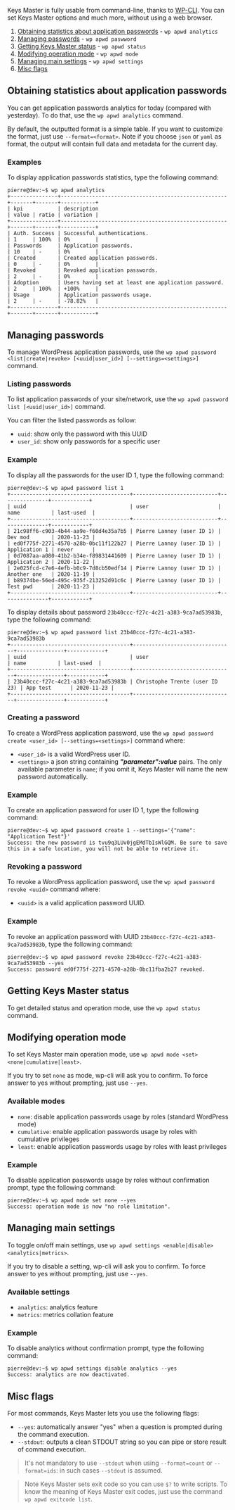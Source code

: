 Keys Master is fully usable from command-line, thanks to [WP-CLI](https://wp-cli.org/). You can set Keys Master options and much more, without using a web browser.

1. [Obtaining statistics about application passwords](#obtaining-statistics-about-application-passwords) - `wp apwd analytics`
2. [Managing passwords](#managing-passwords) - `wp apwd paswword`
3. [Getting Keys Master status](#getting-keys-master-status) - `wp apwd status`
4. [Modifying operation mode](#modifying-operation-mode) - `wp apwd mode`
5. [Managing main settings](#managing-main-settings) - `wp apwd settings`
6. [Misc flags](#misc-flags)

## Obtaining statistics about application passwords

You can get application passwords analytics for today (compared with yesterday). To do that, use the `wp apwd analytics` command.

By default, the outputted format is a simple table. If you want to customize the format, just use `--format=<format>`. Note if you choose `json` or `yaml` as format, the output will contain full data and metadata for the current day.

### Examples

To display application passwords statistics, type the following command:
```console
pierre@dev:~$ wp apwd analytics
+---------------+-----------------------------------------------------+-------+-------+-----------+
| kpi           | description                                         | value | ratio | variation |
+---------------+-----------------------------------------------------+-------+-------+-----------+
| Auth. Success | Successful authentications.                         | 1     | 100%  | 0%        |
| Passwords     | Application passwords.                              | 10    | -     | 0%        |
| Created       | Created application passwords.                      | 0     | -     | 0%        |
| Revoked       | Revoked application passwords.                      | 2     | -     | 0%        |
| Adoption      | Users having set at least one application password. | 2     | 100%  | +100%     |
| Usage         | Application passwords usage.                        | 2     | -     | -78.82%   |
+---------------+-----------------------------------------------------+-------+-------+-----------+
```

## Managing passwords

To manage WordPress application passwords, use the `wp apwd password <list|create|revoke> [<uuid|user_id>] [--settings=<settings>]` command.

### Listing passwords

To list application passwords of your site/network, use the `wp apwd password list [<uuid|user_id>]` command.

You can filter the listed passwords as follow:

- `uuid`: show only the password with this UUID
- `user_id`: show only passwords for a specific user

### Example

To display all the passwords for the user ID 1, type the following command:
```console
pierre@dev:~$ wp apwd password list 1
+--------------------------------------+---------------------------+---------------+------------+
| uuid                                 | user                      | name          | last-used  |
+--------------------------------------+---------------------------+---------------+------------+
| 21c98ff6-c903-4b44-aa9e-f60d4e35a7b5 | Pierre Lannoy (user ID 1) | Dev mod       | 2020-11-23 |
| ed0f775f-2271-4570-a28b-0bc11f122b27 | Pierre Lannoy (user ID 1) | Application 1 | never      |
| 0d7087aa-a080-41b2-b34e-f89831441609 | Pierre Lannoy (user ID 1) | Application 2 | 2020-11-22 |
| 2e025fcd-c7e6-4efb-b0c9-7d8cb50edf14 | Pierre Lannoy (user ID 1) | Another one   | 2020-11-19 |
| b89374be-56ed-495c-935f-213252d91c6c | Pierre Lannoy (user ID 1) | Test pwd      | 2020-11-23 |
+--------------------------------------+---------------------------+---------------+------------+
```

To display details about password `23b40ccc-f27c-4c21-a383-9ca7ad53983b`, type the following command:
```console
pierre@dev:~$ wp apwd password list 23b40ccc-f27c-4c21-a383-9ca7ad53983b
+--------------------------------------+--------------------------------+---------------+------------+
| uuid                                 | user                           | name          | last-used  |
+--------------------------------------+--------------------------------+---------------+------------+
| 23b40ccc-f27c-4c21-a383-9ca7ad53983b | Christophe Trente (user ID 23) | App test      | 2020-11-23 |
+--------------------------------------+--------------------------------+---------------+------------+
```

### Creating a password

To create a WordPress application password, use the `wp apwd password create <user_id> [--settings=<settings>]` command where:

- `<user_id>` is a valid WordPress user ID.
- `<settings>` a json string containing ***"parameter":value*** pairs. The only available parameter is `name`; if you omit it, Keys Master will name the new password automatically.

### Example

To create an application password for user ID 1, type the following command:
```console
pierre@dev:~$ wp apwd password create 1 --settings='{"name": "Application Test"}'
Success: the new password is tvu9q3LUv0jgEMdTbIsWlGQM. Be sure to save this in a safe location, you will not be able to retrieve it.
```

### Revoking a password

To revoke a WordPress application password, use the `wp apwd password revoke <uuid>` command where:

- `<uuid>` is a valid application password UUID.

### Example

To revoke an application password with UUID `23b40ccc-f27c-4c21-a383-9ca7ad53983b`, type the following command:
```console
pierre@dev:~$ wp apwd password revoke 23b40ccc-f27c-4c21-a383-9ca7ad53983b --yes
Success: password ed0f775f-2271-4570-a28b-0bc11fba2b27 revoked.
```

## Getting Keys Master status

To get detailed status and operation mode, use the `wp apwd status` command.

## Modifying operation mode

To set Keys Master main operation mode, use `wp apwd mode <set> <none|cumulative|least>`.

If you try to set `none` as mode, wp-cli will ask you to confirm. To force answer to yes without prompting, just use `--yes`.

### Available modes

- `none`: disable application passwords usage by roles (standard WordPress mode)
- `cumulative`: enable application passwords usage by roles with cumulative privileges
- `least`: enable application passwords usage by roles with least privileges

### Example

To disable application passwords usage by roles without confirmation prompt, type the following command:
```console
pierre@dev:~$ wp apwd mode set none --yes
Success: operation mode is now "no role limitation".
```

## Managing main settings

To toggle on/off main settings, use `wp apwd settings <enable|disable> <analytics|metrics>`.

If you try to disable a setting, wp-cli will ask you to confirm. To force answer to yes without prompting, just use `--yes`.

### Available settings

- `analytics`: analytics feature
- `metrics`: metrics collation feature

### Example

To disable analytics without confirmation prompt, type the following command:
```console
pierre@dev:~$ wp apwd settings disable analytics --yes
Success: analytics are now deactivated.
```

## Misc flags

For most commands, Keys Master lets you use the following flags:
- `--yes`: automatically answer "yes" when a question is prompted during the command execution.
- `--stdout`: outputs a clean STDOUT string so you can pipe or store result of command execution.

> It's not mandatory to use `--stdout` when using `--format=count` or `--format=ids`: in such cases `--stdout` is assumed.

> Note Keys Master sets exit code so you can use `$?` to write scripts.
> To know the meaning of Keys Master exit codes, just use the command `wp apwd exitcode list`.
